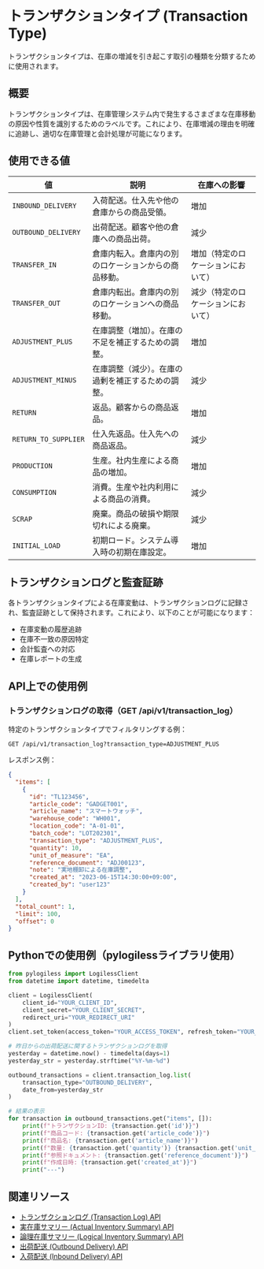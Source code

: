 # トランザクションタイプ (Transaction Type)

トランザクションタイプは、在庫の増減を引き起こす取引の種類を分類するために使用されます。

## 概要

トランザクションタイプは、在庫管理システム内で発生するさまざまな在庫移動の原因や性質を識別するためのラベルです。これにより、在庫増減の理由を明確に追跡し、適切な在庫管理と会計処理が可能になります。

## 使用できる値

| 値 | 説明 | 在庫への影響 |
|------|------|------|
| `INBOUND_DELIVERY` | 入荷配送。仕入先や他の倉庫からの商品受領。 | 増加 |
| `OUTBOUND_DELIVERY` | 出荷配送。顧客や他の倉庫への商品出荷。 | 減少 |
| `TRANSFER_IN` | 倉庫内転入。倉庫内の別のロケーションからの商品移動。 | 増加（特定のロケーションにおいて） |
| `TRANSFER_OUT` | 倉庫内転出。倉庫内の別のロケーションへの商品移動。 | 減少（特定のロケーションにおいて） |
| `ADJUSTMENT_PLUS` | 在庫調整（増加）。在庫の不足を補正するための調整。 | 増加 |
| `ADJUSTMENT_MINUS` | 在庫調整（減少）。在庫の過剰を補正するための調整。 | 減少 |
| `RETURN` | 返品。顧客からの商品返品。 | 増加 |
| `RETURN_TO_SUPPLIER` | 仕入先返品。仕入先への商品返品。 | 減少 |
| `PRODUCTION` | 生産。社内生産による商品の増加。 | 増加 |
| `CONSUMPTION` | 消費。生産や社内利用による商品の消費。 | 減少 |
| `SCRAP` | 廃棄。商品の破損や期限切れによる廃棄。 | 減少 |
| `INITIAL_LOAD` | 初期ロード。システム導入時の初期在庫設定。 | 増加 |

## トランザクションログと監査証跡

各トランザクションタイプによる在庫変動は、トランザクションログに記録され、監査証跡として保持されます。これにより、以下のことが可能になります：

- 在庫変動の履歴追跡
- 在庫不一致の原因特定
- 会計監査への対応
- 在庫レポートの生成

## API上での使用例

### トランザクションログの取得（GET /api/v1/transaction_log）

特定のトランザクションタイプでフィルタリングする例：

```
GET /api/v1/transaction_log?transaction_type=ADJUSTMENT_PLUS
```

レスポンス例：

```json
{
  "items": [
    {
      "id": "TL123456",
      "article_code": "GADGET001",
      "article_name": "スマートウォッチ",
      "warehouse_code": "WH001",
      "location_code": "A-01-01",
      "batch_code": "LOT202301",
      "transaction_type": "ADJUSTMENT_PLUS",
      "quantity": 10,
      "unit_of_measure": "EA",
      "reference_document": "ADJ00123",
      "note": "実地棚卸による在庫調整",
      "created_at": "2023-06-15T14:30:00+09:00",
      "created_by": "user123"
    }
  ],
  "total_count": 1,
  "limit": 100,
  "offset": 0
}
```

## Pythonでの使用例（pylogilessライブラリ使用）

```python
from pylogiless import LogilessClient
from datetime import datetime, timedelta

client = LogilessClient(
    client_id="YOUR_CLIENT_ID",
    client_secret="YOUR_CLIENT_SECRET",
    redirect_uri="YOUR_REDIRECT_URI"
)
client.set_token(access_token="YOUR_ACCESS_TOKEN", refresh_token="YOUR_REFRESH_TOKEN")

# 昨日からの出荷配送に関するトランザクションログを取得
yesterday = datetime.now() - timedelta(days=1)
yesterday_str = yesterday.strftime("%Y-%m-%d")

outbound_transactions = client.transaction_log.list(
    transaction_type="OUTBOUND_DELIVERY",
    date_from=yesterday_str
)

# 結果の表示
for transaction in outbound_transactions.get("items", []):
    print(f"トランザクションID: {transaction.get('id')}")
    print(f"商品コード: {transaction.get('article_code')}")
    print(f"商品名: {transaction.get('article_name')}")
    print(f"数量: {transaction.get('quantity')} {transaction.get('unit_of_measure')}")
    print(f"参照ドキュメント: {transaction.get('reference_document')}")
    print(f"作成日時: {transaction.get('created_at')}")
    print("---")
```

## 関連リソース

- [トランザクションログ (Transaction Log) API](../interface/transaction_log.md)
- [実在庫サマリー (Actual Inventory Summary) API](../interface/actual_inventory_summary.md)
- [論理在庫サマリー (Logical Inventory Summary) API](../interface/logical_inventory_summary.md)
- [出荷配送 (Outbound Delivery) API](../interface/outbound_delivery.md)
- [入荷配送 (Inbound Delivery) API](../interface/inbound_delivery.md) 